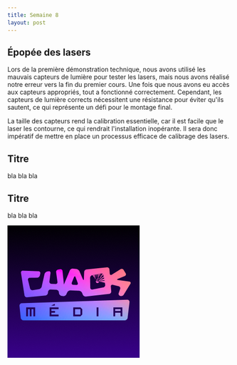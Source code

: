 ```yaml
---
title: Semaine 8
layout: post
---
```


## Épopée des lasers

Lors de la première démonstration technique, nous avons utilisé les mauvais capteurs de lumière pour tester les lasers, mais nous avons réalisé notre erreur vers la fin du premier cours. Une fois que nous avons eu accès aux capteurs appropriés, tout a fonctionné correctement. Cependant, les capteurs de lumière corrects nécessitent une résistance pour éviter qu'ils sautent, ce qui représente un défi pour le montage final.

La taille des capteurs rend la calibration essentielle, car il est facile que le laser les contourne, ce qui rendrait l'installation inopérante. Il sera donc impératif de mettre en place un processus efficace de calibrage des lasers.


## Titre

bla bla bla


## Titre

bla bla bla


![Test](../medias/chaosmedia_logo.png)

